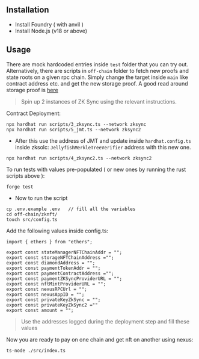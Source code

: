 ## Installation

- Install Foundry ( with anvil )
- Install Node.js (v18 or above)

## Usage

There are mock hardcoded entries inside `test` folder that you can try out.
Alternatively, there are scripts in `off-chain` folder to fetch new proofs and state roots on a given rpc chain. Simply change the target inside `main` like contract address etc. and get the new storage proof.
A good read around storage proof is [here](https://coinsbench.com/solidity-layout-and-access-of-storage-variables-simply-explained-1ce964d7c738)

> Spin up 2 instances of ZK Sync using the relevant instructions.

Contract Deployment:

```
npx hardhat run scripts/3_zksync.ts --network zksync
npx hardhat run scripts/5_jmt.ts --network zksync2
```

- After this use the address of JMT and update inside `hardhat.config.ts` inside zksolc: `JellyfishMerkleTreeVerifier` address with this new one.

```
npx hardhat run scripts/4_zksync2.ts --network zksync2
```

To run tests with values pre-populated ( or new ones by running the rust scripts above ):

`forge test`

- Now to run the script

```
cp .env.example .env   // fill all the variables
cd off-chain/zknft/
touch src/config.ts
```

Add the following values inside config.ts:

```
import { ethers } from "ethers";

export const stateManagerNFTChainAddr = "";
export const storageNFTChainAddress ="";
export const diamondAddress = "";
export const paymentTokenAddr = "";
export const paymentContractAddress ="";
export const paymentZKSyncProviderURL = "";
export const nftMintProviderURL = "";
export const nexusRPCUrl = "";
export const nexusAppID = "";
export const privateKeyZkSync = "";
export const privateKeyZkSync2 =""
export const amount = "";
```

> Use the addresses logged during the deployment step and fill these values

Now you are ready to pay on one chain and get nft on another using nexus:

```
ts-node ./src/index.ts
```
